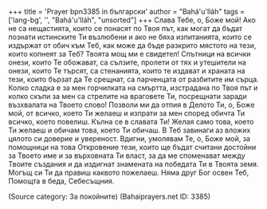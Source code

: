 +++
title = 'Prayer bpn3385 in български'
author = "Bahá'u'lláh"
tags = ['lang-bg', '', "Bahá'u'lláh", "unsorted"]
+++
Слава Тебе, о, Боже мой! Ако не са нещастията, които се понасят по Твоя път, как могат да бъдат познати истинските Ти възлюбени и ако не бяха изпитанията, които се издържат от обич към Теб, как може да бъде разкрито мястото на тези, които копнеят за Теб? Твоята мощ ми е свидетел! Спътници на всички онези, които Те обожават, са сълзите, пролети от тях и утешители на онези, които Те търсят, са стенанията, които те издават и храната на тези, които бързат да Те срещнат, са парченцата от разбитите им сърца.
Колко сладка е за мен горчилката на смъртта, изстрадана по Твоя път и колко скъпи за мен са стрелите на враговете Ти, посрещнати заради възхвалата на Твоето слово! Позволи ми да отпия в Делото Ти, о, Боже мой, от всичко, което Ти желаеш и изпрати за мен според обичта Ти всичко, което повелиш. Кълна се в славата Ти! Желая само това, което Ти желаеш и обичам това, което Ти обичаш. В Теб завинаги аз вложих цялото си доверие и увереност.
Вдигни, умолявам Те, о, Боже мой, за помощници на това Откровение тези, които ще бъдат считани достойни за Твоето име и за върховната Ти власт, за да ме споменават между Твоите създания и да издигнат знамената на победата Ти в Твоята земя.
Могъщ си Ти да правиш каквото пожелаеш. Няма друг Бог освен Теб, Помощта в беда, Себесъщния.

(Source category: За покойните)
(Bahaiprayers.net ID: 3385)
